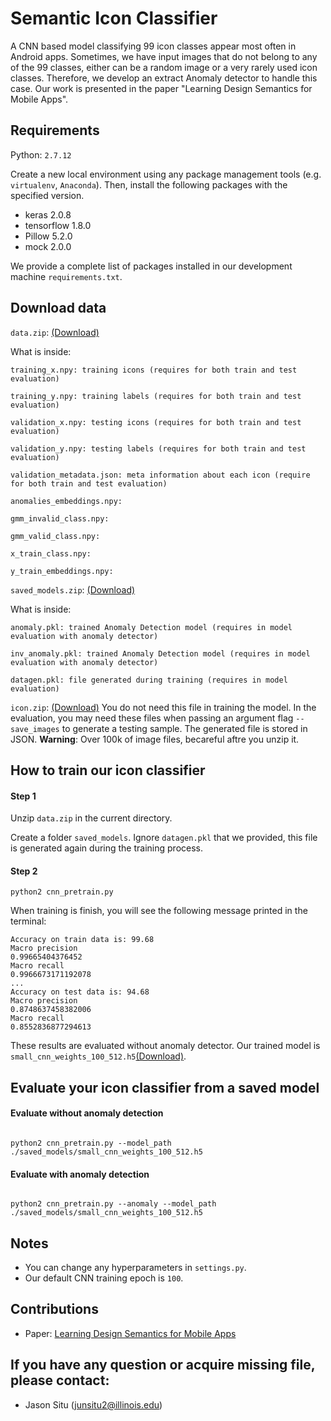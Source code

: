 # Semantic Icon Classifier

A CNN based model classifying 99 icon classes appear most often in Android apps. Sometimes, we have input images that do not belong to any of the 99 classes, either can be a random image or a very rarely used icon classes. Therefore, we develop an extract Anomaly detector to handle this case. Our work is presented in the paper "Learning Design Semantics for Mobile Apps".

## Requirements
Python: ``2.7.12``

Create a new local environment using any package management tools (e.g. ``virtualenv``, ``Anaconda``). Then, install the following packages with the specified version.
* keras 2.0.8
* tensorflow 1.8.0
* Pillow 5.2.0
* mock 2.0.0

We provide a complete list of packages installed in our development machine `requirements.txt`.

## Download data

``data.zip``: [(Download)](https://drive.google.com/open?id=1SiD_U5ifjX1poJZzLB-MwvoUQBhutYzH)


What is inside:
```
training_x.npy: training icons (requires for both train and test evaluation)

training_y.npy: training labels (requires for both train and test evaluation)

validation_x.npy: testing icons (requires for both train and test evaluation)

validation_y.npy: testing labels (requires for both train and test evaluation)

validation_metadata.json: meta information about each icon (require for both train and test evaluation)

anomalies_embeddings.npy:

gmm_invalid_class.npy:

gmm_valid_class.npy:

x_train_class.npy:

y_train_embeddings.npy:

```

``saved_models.zip``: [(Download)](https://drive.google.com/open?id=16hUHUzxkGHHBRsgvfeLV_4gTD3-KFYIy)

What is inside:
```
anomaly.pkl: trained Anomaly Detection model (requires in model evaluation with anomaly detector)

inv_anomaly.pkl: trained Anomaly Detection model (requires in model evaluation with anomaly detector)

datagen.pkl: file generated during training (requires in model evaluation)
```

`icon.zip`: [(Download)](https://drive.google.com/file/d/1D0CFmDP0xNSyfSkK7kUHnfP0HnpcKZc1)
You do not need this file in training the model. In the evaluation, you may need these files when passing an argument flag  ``--save_images``  to generate a testing sample. The generated file is stored in JSON. **Warning**: Over 100k of image files, becareful aftre you unzip it.

## How to train our icon classifier

#### Step 1

Unzip `data.zip` in the current directory.

Create a folder ``saved_models``. Ignore `datagen.pkl` that we provided, this file is generated again during the training process.

#### Step 2

```
python2 cnn_pretrain.py
```

When training is finish, you will see the following message printed in the terminal:

```
Accuracy on train data is: 99.68
Macro precision
0.99665404376452
Macro recall
0.9966673171192078
...
Accuracy on test data is: 94.68
Macro precision
0.8748637458382006
Macro recall
0.8552836877294613
```
These results are evaluated without anomaly detector. Our trained model is ``small_cnn_weights_100_512.h5``[(Download)](https://drive.google.com/file/d/1Kq5agoiLSuv5_CVBlkf5F7iENtpyKyz8).


## Evaluate your icon classifier from a saved model

#### Evaluate without anomaly detection
```

python2 cnn_pretrain.py --model_path ./saved_models/small_cnn_weights_100_512.h5
```

#### Evaluate with anomaly detection
```

python2 cnn_pretrain.py --anomaly --model_path ./saved_models/small_cnn_weights_100_512.h5
```

## Notes
* You can change any hyperparameters in `settings.py`. 
* Our default CNN training epoch is `100`.

## Contributions
* Paper: [Learning Design Semantics for Mobile Apps](http://interactionmining.org/rico)

## If you have any question or acquire missing file, please contact:
* Jason Situ (junsitu2@illinois.edu)
